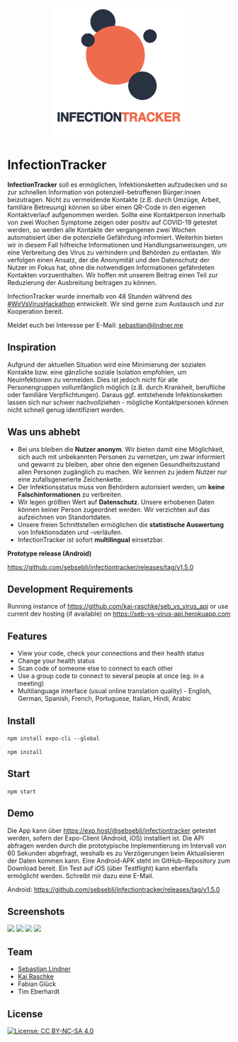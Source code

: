 <p align="center">
  <img width="300" height="300" src="https://github.com/sebsebli/infectiontracker/blob/master/logo_mit_text.png">
</p>

# InfectionTracker
**InfectionTracker** soll es ermöglichen, Infektionsketten aufzudecken und so zur schnellen Information von potenziell-betroffenen Bürger:innen beizutragen. Nicht zu vermeidende Kontakte (z.B. durch Umzüge, Arbeit, familiäre Betreuung) können so über einen QR-Code in den eigenen Kontaktverlauf aufgenommen werden. Sollte eine Kontaktperson innerhalb von zwei Wochen Symptome zeigen oder positiv auf COVID-19 getestet werden, so werden alle Kontakte der vergangenen zwei Wochen automatisiert über die potenzielle Gefährdung informiert. Weiterhin bieten wir in diesem Fall hilfreiche Informationen und Handlungsanweisungen, um eine Verbreitung des Virus zu verhindern und Behörden zu entlasten. Wir verfolgen einen Ansatz, der die Anonymität und den Datenschutz der Nutzer im Fokus hat, ohne die notwendigen Informationen gefährdeten Kontakten vorzuenthalten. Wir hoffen mit unserem Beitrag einen Teil zur Reduzierung der Ausbreitung beitragen zu können.

InfectionTracker wurde innerhalb von 48 Stunden während des [#WirVsVirusHackathon](https://wirvsvirushackathon.org/ "WirVsVirusHacka thon") entwickelt. 
Wir sind gerne zum Austausch und zur Kooperation bereit. 

Meldet euch bei Interesse per E-Mail: [sebastian@lindner.me](mailto:sebastian@lindner.me "sebastian@lindner.me")

## Inspiration
Aufgrund der aktuellen Situation wird eine Minimierung der sozialen Kontakte bzw. eine gänzliche soziale Isolation empfohlen, um Neuinfektionen zu vermeiden. Dies ist jedoch nicht für alle Personengruppen vollumfänglich möglich (z.B. durch Krankheit, berufliche oder familiäre Verpflichtungen). Daraus ggf. entstehende Infektionsketten lassen sich nur schwer nachvollziehen - mögliche Kontaktpersonen können nicht schnell genug identifiziert werden.

## Was uns abhebt
* Bei uns bleiben die **Nutzer anonym**. Wir bieten damit eine Möglichkeit, sich auch mit unbekannten Personen zu vernetzen, um zwar informiert und gewarnt zu bleiben, aber ohne den eigenen Gesundheitszustand allen Personen zugänglich zu machen. Wir kennen zu jedem Nutzer nur eine zufallsgenerierte Zeichenkette.
* Der Infektionsstatus muss von Behördern autorisiert werden, um **keine Falschinformationen** zu verbreiten.
* Wir legen größten Wert auf **Datenschutz**. Unsere erhobenen Daten können keiner Person zugeordnet werden. Wir verzichten auf das aufzeichnen von Standortdaten.
* Unsere freien Schnittstellen ermöglichen die **statistische Auswertung** von Infektionsdaten und -verläufen.
* InfectionTracker ist sofort **multilingual** einsetzbar. 

**Prototype release (Android)**

https://github.com/sebsebli/infectiontracker/releases/tag/v1.5.0

## Development Requirements

Running instance of https://github.com/kai-raschke/seb_vs_virus_api or use current dev hosting (if available) on https://seb-vs-virus-api.herokuapp.com

## Features

- View your code, check your connections and their health status
- Change your health status
- Scan code of someone else to connect to each other
- Use a group code to connect to several people at once (eg. in a meeting)
- Multilanguage interface (usual online translation quality) - English, German, Spanish, French, Portuguese, Italian, Hindi, Arabic

## Install

``` npm install expo-cli --global ```

``` npm install ```

## Start

``` npm start ```

## Demo
Die App kann über https://exp.host/@sebsebli/infectiontracker getestet werden, sofern der Expo-Client (Android, iOS) installiert ist. Die API abfragen werden durch die prototypische Implementierung im Intervall von 60 Sekunden abgefragt, weshalb es zu Verzögerungen beim Aktualisieren der Daten kommen kann. Eine Android-APK steht im GitHub-Repository zum Download bereit. Ein Test auf iOS (über Testflight) kann ebenfalls ermöglicht werden. Schreibt mir dazu eine E-Mail.

Android: https://github.com/sebsebli/infectiontracker/releases/tag/v1.5.0

## Screenshots

<a href="https://raw.githubusercontent.com/sebsebli/infectiontracker/master/docs/screen-01.jpg"><img src="https://raw.githubusercontent.com/sebsebli/infectiontracker/master/docs/screen-01.jpg" width="200"/></a>
<a href="https://raw.githubusercontent.com/sebsebli/infectiontracker/master/docs/screen-02.jpg"><img src="https://raw.githubusercontent.com/sebsebli/infectiontracker/master/docs/screen-02.jpg" width="200"/></a>
<a href="https://raw.githubusercontent.com/sebsebli/infectiontracker/master/docs/screen-03.jpg"><img src="https://raw.githubusercontent.com/sebsebli/infectiontracker/master/docs/screen-03.jpg" width="200"/></a>
<a href="https://raw.githubusercontent.com/sebsebli/infectiontracker/master/docs/screen-04.jpg"><img src="https://raw.githubusercontent.com/sebsebli/infectiontracker/master/docs/screen-04.jpg" width="200"/></a>

## Team
* [Sebastian Lindner](https://lindner.me/ "Sebastian Lindner") 
* [Kai Raschke]( https://github.com/kai-raschke/ "Kai Raschke") 
* Fabian Glück
* Tim Eberhardt

## License
[![License: CC BY-NC-SA 4.0](https://licensebuttons.net/l/by-nc-sa/4.0/80x15.png)](https://creativecommons.org/licenses/by-nc-sa/4.0/)

